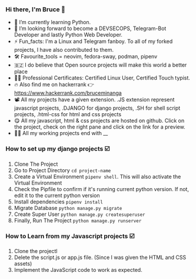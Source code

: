 ### Hi there, I'm Bruce 👋

- 🌱 I’m currently learning Python.
- 👯 I’m looking forward to become a DEVSECOPS, Telegram-Bot Developer and lastly Python Web Developer.
- ⚡ Fun_facts: I'm a Linux and Telegram fanboy. To all of my forked projects, I have also contributed to them.
- 🛠 Favourite_tools = neovim, fedora-sway, podman, pipenv 
- 🇧🇿 I do believe that Open source projects will make this world a better place
- 👨‍💻 Professional Certificates: Certified Linux User, Certified Touch typist.
- 🔥 Also find me on hackerrank 👉 https://www.hackerrank.com/bruceminanga
- 📽 All my projects have a given extension. .JS extension represent javascript projects, .DJANGO for django projects, .SH for shell script projects, .html-css for html and css projects
- 😋 All my javascript, html & css projects are hosted on github. Click on the project, check on the right pane and click on the link for a preview.
- 👨‍🏭 All my working projects end with __

### How to set up my django projects :ballot_box_with_check:
1. Clone The Project 
2. Go to Project Directory `cd project-name`
3. Create a Virtual Environment `pipenv shell`. This will also activate the Virtual Environment
4. Check the Pipfile to confirm if it's running current python version. If not, edit it to the current python version
5. Install dependencies `pipenv install` 
6. Migrate Database `python manage.py migrate`
7. Create Super User `python manage.py createsuperuser`
8. Finally, Run The Project `python manage.py runserver` 

### How to Learn from my Javascript projects :ballot_box_with_check:
1. Clone the projectl
2. Delete the script.js or app.js file. (Since I was given the HTML and CSS assets)
3. Implement the JavaScript code to work as expected.




